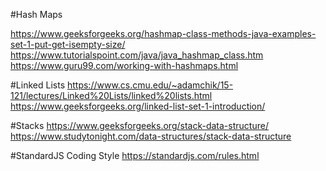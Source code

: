  #Hash Maps
 
 https://www.geeksforgeeks.org/hashmap-class-methods-java-examples-set-1-put-get-isempty-size/
 https://www.tutorialspoint.com/java/java_hashmap_class.htm
 https://www.guru99.com/working-with-hashmaps.html 


#Linked Lists
 https://www.cs.cmu.edu/~adamchik/15-121/lectures/Linked%20Lists/linked%20lists.html
 https://www.geeksforgeeks.org/linked-list-set-1-introduction/ 

 #Stacks
 https://www.geeksforgeeks.org/stack-data-structure/
 https://www.studytonight.com/data-structures/stack-data-structure
 
 #StandardJS Coding Style
 https://standardjs.com/rules.html
 